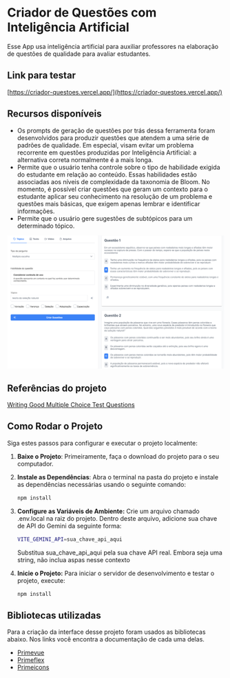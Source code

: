 # Criador de Questões com Inteligência Artificial
Esse App usa inteligência artificial para auxiliar professores na elaboração de questões de qualidade para avaliar estudantes.
## Link para testar
[https://criador-questoes.vercel.app/](https://criador-questoes.vercel.app/)
## Recursos disponíveis
* Os prompts de geração de questões por trás dessa ferramenta foram desenvolvidos para produzir questões que atendem a uma série de padrões de qualidade. Em especial, visam evitar um problema recorrente em questões produzidas por Inteligência Artificial: a alternativa correta normalmente é a mais longa. 
* Permite que o usuário tenha controle sobre o tipo de habilidade exigida do estudante em relação ao conteúdo. Essas habilidades estão associadas aos níveis de complexidade da taxonomia de Bloom. No momento, é possível criar questões que geram um contexto para o estudante aplicar seu conhecimento na resolução de um problema e questões mais básicas, que exigem apenas lembrar e identificar informações.
* Permite que o usuário gere sugestões de subtópicos para um determinado tópico.

![Screenshot do app](https://raw.githubusercontent.com/william-gtatim/criador-questoes/main/src/assets/screenshot.png)

## Referências do projeto
[Writing Good Multiple Choice Test Questions](https://cft.vanderbilt.edu/guides-sub-pages/writing-good-multiple-choice-test-questions/)


## Como Rodar o Projeto

Siga estes passos para configurar e executar o projeto localmente:

1. **Baixe o Projeto**:
   Primeiramente, faça o download do projeto para o seu computador.

2. **Instale as Dependências**:
   Abra o terminal na pasta do projeto e instale as dependências necessárias usando o seguinte comando:
   ```sh
   npm install
    ```
3. **Configure as Variáveis de Ambiente:**
    Crie um arquivo chamado .env.local na raiz do projeto. Dentro deste arquivo, adicione sua chave de API do Gemini da seguinte forma:
    ```sh
    VITE_GEMINI_API=sua_chave_api_aqui
    ```
    Substitua sua_chave_api_aqui pela sua chave API real. Embora seja uma string, não inclua aspas nesse contexto
4. **Inicie o Projeto:**
    Para iniciar o servidor de desenvolvimento e testar o projeto, execute:
    ```sh
    npm install
    ```
## Bibliotecas utilizadas
Para a criação da interface desse projeto foram usados as bibliotecas abaixo. Nos links você encontra a documentação de cada uma delas.
* [Primevue](https://primevue.org/)
* [Primeflex](https://primeflex.org/)
* [Primeicons](https://primevue.org/icons/)
